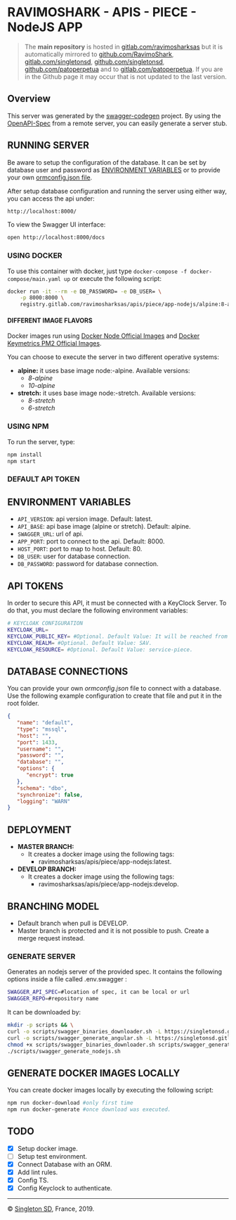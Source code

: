 # RAVIMOSHARK - APIS - PIECE - NodeJS APP

> The **main repository** is hosted in [gitlab.com/ravimosharksas](https://gitlab.com/ravimosharksas/apis/piece/app-nodejs.git) but it is automatically mirrored to [github.com/RavimoShark](https://github.com/RavimoShark/apis-piece-app-nodejs.git), [gitlab.com/singletonsd](https://gitlab.com/singletonsd/ravimosharksas/apis/piece/app-nodejs.git), [github.com/singletonsd](https://github.com/singletonsd/ravimoshark-apis-piece-app-nodejs.git), [github.com/patoperpetua](https://github.com/patoperpetua/ravimoshark-apis-piece-app-nodejs.git) and to [gitlab.com/patoperpetua](https://gitlab.com/patoperpetua/ravimoshark-apis-piece-app-nodejs.git). If you are in the Github page it may occur that is not updated to the last version.

## Overview

This server was generated by the [swagger-codegen](https://github.com/swagger-api/swagger-codegen) project.  By using the [OpenAPI-Spec](https://github.com/OAI/OpenAPI-Specification) from a remote server, you can easily generate a server stub.

## RUNNING SERVER

Be aware to setup the configuration of the database. It can be set by database user and password as [ENVIRONMENT VARIABLES](#environment-variables) or to provide your own [ormconfig.json file](#database-connections).

After setup database configuration and running the server using either way, you can access the api under:

```bash
http://localhost:8000/
```

To view the Swagger UI interface:

```bash
open http://localhost:8000/docs
```

### USING DOCKER

To use this container with docker, just type `docker-compose -f docker-compose/main.yaml up` or execute the following script:

```bash
docker run -it --rm -e DB_PASSWORD= -e DB_USER= \
    -p 8000:8000 \
    registry.gitlab.com/ravimosharksas/apis/piece/app-nodejs/alpine:8-alpine-latest
```

#### DIFFERENT IMAGE FLAVORS

Docker images run using [Docker Node Official Images](https://hub.docker.com/_/node/) and [Docker Keymetrics PM2 Official Images](https://hub.docker.com/r/keymetrics/pm2/).

You can choose to execute the server in two different operative systems:

- **alpine:** it uses base image node:-alpine. Available versions:
  - *8-alpine*
  - *10-alpine*
- **stretch:** it uses base image node:-stretch. Available versions:
  - *8-stretch*
  - *6-stretch*

### USING NPM

To run the server, type:

```bash
npm install
npm start
```

### DEFAULT API TOKEN

<!-- TODO: -->

## ENVIRONMENT VARIABLES

- `API_VERSION`: api version image. Default: latest.
- `API_BASE`: api base image (alpine or stretch). Default: alpine.
- `SWAGGER_URL`: url of api.
- `APP_PORT`: port to connect to the api. Default: 8000.
- `HOST_PORT`: port to map to host. Default: 80.
- `DB_USER`: user for database connection.
- `DB_PASSWORD`: password for database connection.

## API TOKENS

In order to secure this API, it must be connected with a KeyClock Server. To do that, you must declare the following environment variables:

```bash
# KEYCLOAK CONFIGURATION
KEYCLOAK_URL=
KEYCLOAK_PUBLIC_KEY= #Optional. Default Value: It will be reached from server.
KEYCLOAK_REALM= #Optional. Default Value: SAV.
KEYCLOAK_RESOURCE= #Optional. Default Value: service-piece.
```

## DATABASE CONNECTIONS

You can provide your own *ormconfig.json* file to connect with a database. Use the following example configuration to create that file and put it in the root folder.

```json
{
   "name": "default",
   "type": "mssql",
   "host": "",
   "port": 1433,
   "username": "",
   "password": "",
   "database": "",
   "options": {
      "encrypt": true
   },
   "schema": "dbo",
   "synchronize": false,
   "logging": "WARN"
}
```

## DEPLOYMENT

- **MASTER BRANCH:**
  - It creates a docker image using the following tags:
    - ravimosharksas/apis/piece/app-nodejs:latest.
- **DEVELOP BRANCH:**
  - It creates a docker image using the following tags:
    - ravimosharksas/apis/piece/app-nodejs:develop.

## BRANCHING MODEL

- Default branch when pull is DEVELOP.
- Master branch is protected and it is not possible to push. Create a merge request instead.

### GENERATE SERVER

Generates an nodejs server of the provided spec. It contains the following options inside a file called .env.swagger :

```bash
SWAGGER_API_SPEC=#location of spec, it can be local or url
SWAGGER_REPO=#repository name
```

It can be downloaded by:

```bash
mkdir -p scripts && \
curl -o scripts/swagger_binaries_downloader.sh -L https://singletonsd.gitlab.io/scripts/swagger/latest/swagger_binaries_downloader.sh && \
curl -o scripts/swagger_generate_angular.sh -L https://singletonsd.gitlab.io/scripts/swagger/latest/swagger_generate_nodejs.sh && \
chmod +x scripts/swagger_binaries_downloader.sh scripts/swagger_generate_nodejs.sh && \
./scripts/swagger_generate_nodejs.sh
```

## GENERATE DOCKER IMAGES LOCALLY

You can create docker images locally by executing the following script:

```bash
npm run docker-download #only first time
npm run docker-generate #once download was executed.
```

## TODO

- [X] Setup docker image.
- [ ] Setup test environment.
- [X] Connect Database with an ORM.
- [X] Add lint rules.
- [X] Config TS.
- [X] Config Keyclock to authenticate.

----------------------
© [Singleton SD](http://singletonsd.com), France, 2019.
